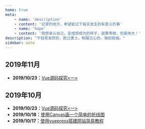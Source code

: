 ```yaml
---
home: true
meta:
    - name: 'description'
    - content: '记录的地方，希望能记下每天发生的有意义的事'
    - name: 'hope'
    - content: '我想承认自己，变成想成为的样子，就算卑微，但是伟大！'
description: "不轻易发怒的，胜过勇士，制服己心的，强如取城。"
sidebar: auto
---
```


## 2019年11月

- **2019/10/23：**[Vue源码探究<一>](/2019/10/23/)


## 2019年10月

- **2019/10/23：**[Vue源码探究<一>](http://attacki.fun/2019/10/23.html)
- **2019/10/18：**[使用Canvas画一个简单的折线图](/2019/10/18/)
- **2019/10/17：**[使用vuepress搭建网站简易教程](/2019/10/17/)
